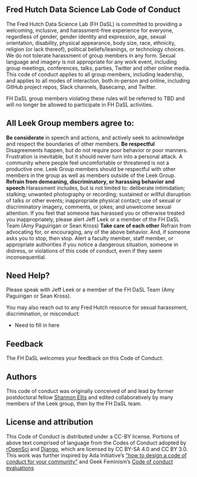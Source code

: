 ## Fred Hutch Data Science Lab Code of Conduct

The Fred Hutch Data Science Lab (FH DaSL) is committed to providing a welcoming, inclusive, and harassment-free experience for everyone, regardless of gender, gender identity and expression, age, sexual orientation, disability, physical appearance, body size, race, ethnicity, religion (or lack thereof), political beliefs/leanings, or technology choices. We do not tolerate harassment of group members in any form. Sexual language and imagery is not appropriate for any work event, including group meetings, conferences, talks, parties, Twitter and other online media. This code of conduct applies to all group members, including leadership, and applies to all modes of interaction, both in-person and online, including GitHub project repos, Slack channels, Basecamp, and Twitter.

FH DaSL group members violating these rules will be referred to TBD and will no longer be allowed to participate in FH DaSL activities. 

## All Leek Group members agree to:

__Be considerate__ in speech and actions, and actively seek to acknowledge and respect the boundaries of other members.
__Be respectful__ Disagreements happen, but do not require poor behavior or poor manners. Frustration is inevitable, but it should never turn into a personal attack. A community where people feel uncomfortable or threatened is not a productive one. Leek Group members should be respectful with other members in the group as well as members outside of the Leek Group.
__Refrain from demeaning, discriminatory, or harassing behavior and speech__ Harassment includes, but is not limited to: deliberate intimidation; stalking; unwanted photography or recording; sustained or willful disruption of talks or other events; inappropriate physical contact; use of sexual or discriminatory imagery, comments, or jokes; and unwelcome sexual attention. If you feel that someone has harassed you or otherwise treated you inappropriately, please alert Jeff Leek or a member of the FH DaSL Team (Amy Paguirigan or Sean Kross)
__Take care of each other__ Refrain from advocating for, or encouraging, any of the above behavior. And, if someone asks you to stop, then stop. Alert a faculty member, staff member, or appropriate authorities if you notice a dangerous situation, someone in distress, or violations of this code of conduct, even if they seem inconsequential.

## Need Help?

Please speak with Jeff Leek or a member of the FH DaSL Team (Amy Paguirigan or Sean Kross). 

You may also reach out to any Fred Hutch resource for sexual harassment, discrimination, or misconduct:
  
- Need to fill in here 

## Feedback

The FH DaSL welcomes your feedback on this Code of Conduct. 

## Authors

This code of conduct was originally conceived of and lead by former postdoctoral fellow [Shannon Ellis](http://www.shanellis.com/) and edited collaboratively by many members of the Leek group, then by the FH DaSL team. 

## License and attribution

This Code of Conduct is distributed under a CC-BY license. Portions of above text comprised of language from the Codes of Conduct adopted by [rOpenSci](http://unconf17.ropensci.org/coc.html) and [Django](https://www.djangoproject.com/conduct/), which are licensed by CC BY-SA 4.0 and CC BY 3.0. This work was further inspired by Ada Initiative’s [“how to design a code of conduct for your community”](https://adainitiative.org/2014/02/18/howto-design-a-code-of-conduct-for-your-community/) and Geek Feminism’s [Code of conduct evaluations](http://geekfeminism.wikia.com/wiki/Code_of_conduct)
